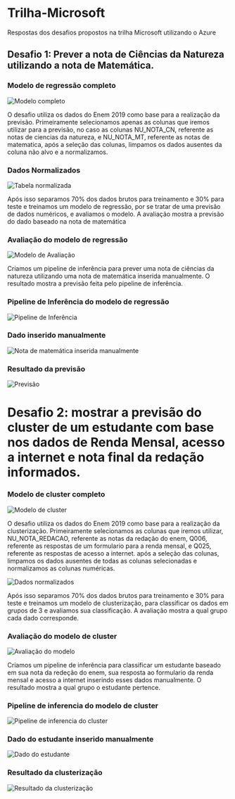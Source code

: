 # Trilha-Microsoft
Respostas dos desafios propostos na trilha Microsoft utilizando o Azure

## Desafio 1: Prever a nota de Ciências da Natureza utilizando a nota de Matemática.

### Modelo de regressão completo
![Modelo completo](https://github.com/Luks22/Trilha-Microsoft/blob/screenshots/Modelo.jpg)

O desafio utiliza os dados do Enem 2019 como base para a realização da previsão. Primeiramente selecionamos apenas as colunas
que iremos utilizar para a previsão, no caso as colunas NU_NOTA_CN, referente as notas de ciencias da natureza, e NU_NOTA_MT,
referente as notas de matematica, após a seleção das colunas, limpamos os dados ausentes da coluna não alvo e a normalizamos.

### Dados Normalizados
![Tabela normalizada](https://github.com/Luks22/Trilha-Microsoft/blob/screenshots/Dados%20Normalizados.jpg)

Após isso separamos 70% dos dados brutos para treinamento e 30% para teste e treinamos um modelo de regressão, por se tratar de
uma previsão de dados numéricos, e avaliamos o modelo. A avaliação mostra a previsão do dado baseado na nota de matemática

### Avaliação do modelo de regressão
![Modelo de Avaliação](https://github.com/Luks22/Trilha-Microsoft/blob/screenshots/Modelo%20de%20Avaliacao.jpg)

Criamos um pipeline de inferência para prever uma nota de ciências da natureza utilizando uma nota de matemática inserida 
manualmente. O resultado mostra a previsão feita pelo pipeline de inferência.

### Pipeline de Inferência do modelo de regressão
![Pipeline de Inferência](https://github.com/Luks22/Trilha-Microsoft/blob/screenshots/Pipeline_inferencia.jpg)

### Dado inserido manualmente
![Nota de matemática inserida manualmente](https://github.com/Luks22/Trilha-Microsoft/blob/screenshots/Dado_manual.jpg)

### Resultado da previsão
![Previsão](https://github.com/Luks22/Trilha-Microsoft/blob/screenshots/Resultado_previsao.jpg)


# Desafio 2: mostrar a previsão do cluster de um estudante com base nos dados de Renda Mensal, acesso a internet e nota final da redação informados.

### Modelo de cluster completo
![Modelo de cluster](https://github.com/Luks22/Trilha-Microsoft/blob/screenshots/Modelo_cluster.jpg)

 O desafio utiliza os dados do Enem 2019 como base para a realização da clusterização. Primeiramente selecionamos as colunas
que iremos utilizar, NU_NOTA_REDACAO, referente as notas da redação do enem, Q006, referente as respostas de um formulario 
para a renda mensal, e Q025, referente as respostas de acesso a internet. após a seleção das colunas, limpamos os dados ausentes de
todas as colunas selecionadas e normalizamos as colunas numéricas.

![Dados normalizados](https://github.com/Luks22/Trilha-Microsoft/blob/screenshots/Dados_normalizados_cluster.jpg)

 Após isso separamos 70% dos dados brutos para treinamento e 30% para teste e treinamos um modelo de clusterização, para classificar os 
dados em grupos de 3 e avaliamos sua classificação. A avaliação mostra a qual grupo cada dado corresponde.
 
### Avaliação do modelo de cluster
![Avaliação do modelo](https://github.com/Luks22/Trilha-Microsoft/blob/screenshots/Avaliacao_cluster.jpg)

 Criamos um pipeline de inferência para classificar um estudante baseado em sua nota da redeção do enem, sua resposta ao formulario
da renda mensal e acesso a internet inserindo esses dados manualmente. O resultado mostra a qual grupo o estudante pertence.

### Pipeline de inferencia do modelo de cluster
![Pipeline de inferencia do cluster](https://github.com/Luks22/Trilha-Microsoft/blob/screenshots/Pipeline_inferencia_cluster.jpg)

### Dado do estudante inserido manualmente
![Dado do estudante](https://github.com/Luks22/Trilha-Microsoft/blob/screenshots/Dado_manual_cluster.jpg)

### Resultado da clusterização
![Resultado da clusterização](https://github.com/Luks22/Trilha-Microsoft/blob/screenshots/Previsao_cluster.jpg)

